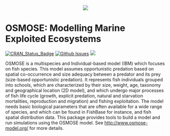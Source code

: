 <div align="center">
  <img src="http://documentation.osmose-model.org/_images/logo-apecosm.svg">
</div>

OSMOSE: Modelling Marine Exploited Ecosystems
=============================================

[![CRAN_Status_Badge](http://www.r-pkg.org/badges/version/osmose)](http://cran.r-project.org/package=osmose)
[![Github Issues](http://githubbadges.herokuapp.com/osmose-model/osmose/issues.svg?style=flat-square)](https://github.com/osmose-model/osmose/issues)
[![](http://cranlogs.r-pkg.org/badges/osmose)](http://cran.rstudio.com/web/packages/osmose/index.html)

OSMOSE is a multispecies and Individual-based model (IBM) which focuses on fish species.
  This model assumes opportunistic predation based on spatial co-occurrence and size 
  adequacy between a predator and its prey (size-based opportunistic predation). It
  represents fish individuals grouped into schools, which are characterized by their
  size, weight, age, taxonomy and geographical location (2D model), and which undergo
  major processes of fish life cycle (growth, explicit predation, natural and starvation
  mortalities, reproduction and migration) and fishing exploitation. The model needs
  basic biological parameters that are often available for a wide range of species, and
  which can be found in FishBase for instance, and fish spatial distribution data. This
  package provides tools to build a model and run simulations using the OSMOSE model. See
  <http://www.osmose-model.org/> for more details.
